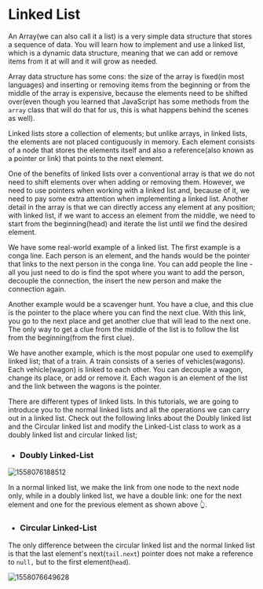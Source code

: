 # Linked List

An Array(we can also call it a list) is a very simple data structure that stores a sequence of data. You will learn how to implement and use a linked list, which is a dynamic data structure, meaning that we can add or remove items from it at will and it will grow as needed.

Array data structure has some cons: the size of the array is fixed(in most languages) and inserting or removing items from the beginning or from the middle of the array is expensive, because the elements need to be shifted over(even though you learned that JavaScript has some methods from the `array` class that will do that for us, this is what happens behind the scenes as well).

Linked lists store a collection of elements; but unlike arrays, in linked lists, the elements are not placed contiguously in memory. Each element consists of a node that stores the elements itself and also a reference(also known as a pointer or link) that points to the next element.

One of the benefits of linked lists over a conventional array is that we do not need to shift elements over when adding or removing them. However, we need to use pointers when working with a linked list and, because of it, we need to pay some extra attention when implementing a linked list. Another detail in the array is that we can directly access any element at any position; with linked list, if we want to access an element from the middle, we need to start from the beginning(head) and iterate the list until we find the desired element.

We have some real-world example of a linked list. The first example is a conga line. Each person is an element, and the hands would be the pointer that links to the next person in the conga line. You can add people the line - all you just need to do is find the spot where you want to add the person, decouple the connection, the insert the new person and make the connection again.

Another example would be a scavenger hunt. You have a clue, and this clue is the pointer to the place where you can find the next clue. With this link, you go to the next place and get another clue that will lead to the next one. The only way to get a clue from the middle of the list is to follow the list from the beginning(from the first clue).

We have another example, which is the most popular one used to exemplify linked list; that of a train. A train consists of a series of vehicles(wagons). Each vehicle(wagon) is linked to each other. You can decouple a wagon, change its place, or add or remove it. Each wagon is an element of the list and the link between the wagons is the pointer.

There are different types of linked lists. In this tutorials, we are going to introduce you to the normal linked lists and all the operations we can carry out in a linked list. Check out the following  links about the Doubly linked list and the Circular linked list and modify the Linked-List class to work as a doubly linked list and circular linked list;

- ### Doubly Linked-List

 ![1558076188512](/home/lomolo/.config/Typora/typora-user-images/1558076188512.png)

In a normal linked list, we make the link from one node to the next node only, while in a doubly linked list, we have a double link: one for the next element and one for the previous element as shown above 👆.

- ### Circular Linked-List

The only difference between the circular linked list and the normal linked list is that the last element's next(`tail.next`) pointer does not make a reference to `null,` but to the first element(`head`).

![1558076649628](/home/lomolo/.config/Typora/typora-user-images/1558076649628.png)



